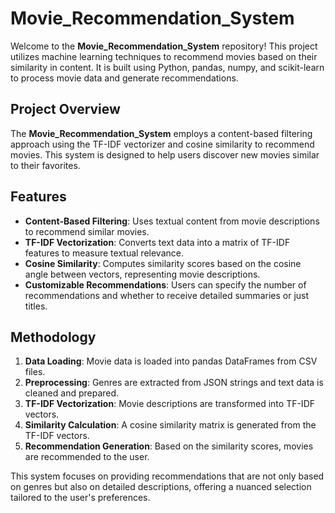 # Movie_Recommendation_System

Welcome to the **Movie_Recommendation_System** repository! This project utilizes machine learning techniques to recommend movies based on their similarity in content. It is built using Python, pandas, numpy, and scikit-learn to process movie data and generate recommendations.

## Project Overview

The **Movie_Recommendation_System** employs a content-based filtering approach using the TF-IDF vectorizer and cosine similarity to recommend movies. This system is designed to help users discover new movies similar to their favorites.

## Features

- **Content-Based Filtering**: Uses textual content from movie descriptions to recommend similar movies.
- **TF-IDF Vectorization**: Converts text data into a matrix of TF-IDF features to measure textual relevance.
- **Cosine Similarity**: Computes similarity scores based on the cosine angle between vectors, representing movie descriptions.
- **Customizable Recommendations**: Users can specify the number of recommendations and whether to receive detailed summaries or just titles.

## Methodology

1. **Data Loading**: Movie data is loaded into pandas DataFrames from CSV files.
2. **Preprocessing**: Genres are extracted from JSON strings and text data is cleaned and prepared.
3. **TF-IDF Vectorization**: Movie descriptions are transformed into TF-IDF vectors.
4. **Similarity Calculation**: A cosine similarity matrix is generated from the TF-IDF vectors.
5. **Recommendation Generation**: Based on the similarity scores, movies are recommended to the user.

This system focuses on providing recommendations that are not only based on genres but also on detailed descriptions, offering a nuanced selection tailored to the user's preferences.
